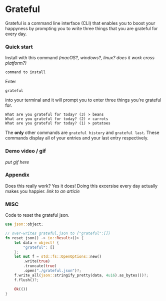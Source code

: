 # Grateful

Grateful is a command line interface (CLI) that enables you to boost your happyness by prompting you to write three things that you are grateful for every day. 

### Quick start

Install with this command *(macOS?, windows?, linux? does it work cross platform?)*

`command to install`

Enter 

`grateful`

into your terminal and it will prompt you to enter three things you're grateful for. 

```
What are you grateful for today? (3) > beans
What are you grateful for today? (2) > carrots
What are you grateful for today? (1) > potatoes
```

The **only** other commands are `grateful history` and `grateful last`. These commands display all of your entries and your last entry respectively. 

### Demo video / gif

*put gif here*

### Appendix

Does this really work? Yes it does! Doing this excersise every day actually makes you happier. *link to an article*


### MISC

Code to reset the grateful json.

```rust
use json::object;

// over-writes grateful.json to {"grateful":[]}
fn reset_json() -> io::Result<()> {
    let data = object! {
        "grateful": []
    };
    let mut f = std::fs::OpenOptions::new()
        .write(true)
        .truncate(true)
        .open("./grateful.json")?;
    f.write_all(json::stringify_pretty(data, 4u16).as_bytes())?;
    f.flush()?;

    Ok(())
}
```
